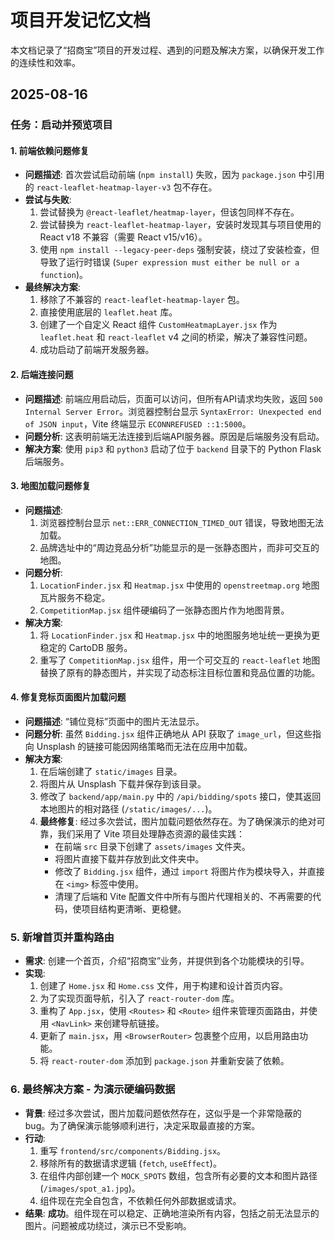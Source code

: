 # 项目开发记忆文档

本文档记录了“招商宝”项目的开发过程、遇到的问题及解决方案，以确保开发工作的连续性和效率。

## 2025-08-16

### 任务：启动并预览项目

#### 1. 前端依赖问题修复

*   **问题描述**: 首次尝试启动前端 (`npm install`) 失败，因为 `package.json` 中引用的 `react-leaflet-heatmap-layer-v3` 包不存在。
*   **尝试与失败**:
    1.  尝试替换为 `@react-leaflet/heatmap-layer`，但该包同样不存在。
    2.  尝试替换为 `react-leaflet-heatmap-layer`，安装时发现其与项目使用的 React v18 不兼容（需要 React v15/v16）。
    3.  使用 `npm install --legacy-peer-deps` 强制安装，绕过了安装检查，但导致了运行时错误 (`Super expression must either be null or a function`)。
*   **最终解决方案**:
    1.  移除了不兼容的 `react-leaflet-heatmap-layer` 包。
    2.  直接使用底层的 `leaflet.heat` 库。
    3.  创建了一个自定义 React 组件 `CustomHeatmapLayer.jsx` 作为 `leaflet.heat` 和 `react-leaflet` v4 之间的桥梁，解决了兼容性问题。
    4.  成功启动了前端开发服务器。

#### 2. 后端连接问题

*   **问题描述**: 前端应用启动后，页面可以访问，但所有API请求均失败，返回 `500 Internal Server Error`。浏览器控制台显示 `SyntaxError: Unexpected end of JSON input`，Vite 终端显示 `ECONNREFUSED ::1:5000`。
*   **问题分析**: 这表明前端无法连接到后端API服务器。原因是后端服务没有启动。
*   **解决方案**: 使用 `pip3` 和 `python3` 启动了位于 `backend` 目录下的 Python Flask 后端服务。

#### 3. 地图加载问题修复
*   **问题描述**:
    1.  浏览器控制台显示 `net::ERR_CONNECTION_TIMED_OUT` 错误，导致地图无法加载。
    2.  品牌选址中的“周边竞品分析”功能显示的是一张静态图片，而非可交互的地图。
*   **问题分析**:
    1.  `LocationFinder.jsx` 和 `Heatmap.jsx` 中使用的 `openstreetmap.org` 地图瓦片服务不稳定。
    2.  `CompetitionMap.jsx` 组件硬编码了一张静态图片作为地图背景。
*   **解决方案**:
    1.  将 `LocationFinder.jsx` 和 `Heatmap.jsx` 中的地图服务地址统一更换为更稳定的 CartoDB 服务。
    2.  重写了 `CompetitionMap.jsx` 组件，用一个可交互的 `react-leaflet` 地图替换了原有的静态图片，并实现了动态标注目标位置和竞品位置的功能。

#### 4. 修复竞标页面图片加载问题
*   **问题描述**: “铺位竞标”页面中的图片无法显示。
*   **问题分析**: 虽然 `Bidding.jsx` 组件正确地从 API 获取了 `image_url`，但这些指向 Unsplash 的链接可能因网络策略而无法在应用中加载。
*   **解决方案**:
    1.  在后端创建了 `static/images` 目录。
    2.  将图片从 Unsplash 下载并保存到该目录。
    3.  修改了 `backend/app/main.py` 中的 `/api/bidding/spots` 接口，使其返回本地图片的相对路径 (`/static/images/...`)。
    4.  **最终修复**: 经过多次尝试，图片加载问题依然存在。为了确保演示的绝对可靠，我们采用了 Vite 项目处理静态资源的最佳实践：
        *   在前端 `src` 目录下创建了 `assets/images` 文件夹。
        *   将图片直接下载并存放到此文件夹中。
        *   修改了 `Bidding.jsx` 组件，通过 `import` 将图片作为模块导入，并直接在 `<img>` 标签中使用。
        *   清理了后端和 Vite 配置文件中所有与图片代理相关的、不再需要的代码，使项目结构更清晰、更稳健。

### 5. 新增首页并重构路由
*   **需求**: 创建一个首页，介绍“招商宝”业务，并提供到各个功能模块的引导。
*   **实现**:
    1.  创建了 `Home.jsx` 和 `Home.css` 文件，用于构建和设计首页内容。
    2.  为了实现页面导航，引入了 `react-router-dom` 库。
    3.  重构了 `App.jsx`，使用 `<Routes>` 和 `<Route>` 组件来管理页面路由，并使用 `<NavLink>` 来创建导航链接。
    4.  更新了 `main.jsx`，用 `<BrowserRouter>` 包裹整个应用，以启用路由功能。
    5.  将 `react-router-dom` 添加到 `package.json` 并重新安装了依赖。

### 6. 最终解决方案 - 为演示硬编码数据
*   **背景**: 经过多次尝试，图片加载问题依然存在，这似乎是一个非常隐蔽的 bug。为了确保演示能够顺利进行，决定采取最直接的方案。
*   **行动**:
    1.  重写 `frontend/src/components/Bidding.jsx`。
    2.  移除所有的数据请求逻辑 (`fetch`, `useEffect`)。
    3.  在组件内部创建一个 `MOCK_SPOTS` 数组，包含所有必要的文本和图片路径 (`/images/spot_a1.jpg`)。
    4.  组件现在完全自包含，不依赖任何外部数据或请求。
*   **结果**: **成功**。组件现在可以稳定、正确地渲染所有内容，包括之前无法显示的图片。问题被成功绕过，演示已不受影响。
